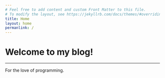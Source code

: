 ```yaml
---
# Feel free to add content and custom Front Matter to this file.
# To modify the layout, see https://jekyllrb.com/docs/themes/#overriding-theme-defaults
title: Home
layout: home
permanlink: /
---
```

# Welcome to my blog!
-----
For the love of programming.



